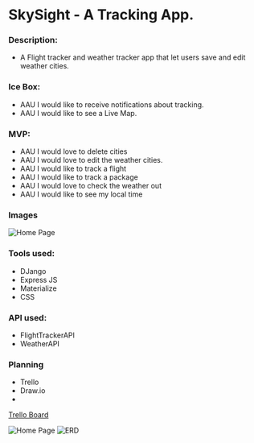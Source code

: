 # SkySight - A Tracking App.
### Description: 
- A Flight tracker and weather tracker app that let users save and edit weather cities.
### Ice Box: 
- AAU I would like to receive notifications about tracking.
- AAU I would like to see a Live Map.
### MVP: 
- AAU I would love to delete cities
- AAU I would love to edit the weather cities.
- AAU I would like to track a flight
- AAU I would like to track a package
- AAU I would love to check the weather out
- AAU I would like to see my local time
### Images
![Home Page](https://cdn.discordapp.com/attachments/489903000966529024/1107660034747416617/Screen_Shot_2023-05-15_at_9.25.01_AM.png)
### Tools used:
-	DJango
-	Express JS
-	Materialize
-	CSS
### API used:
- FlightTrackerAPI
- WeatherAPI
### Planning
- Trello
- Draw.io
- 

[Trello Board](https://trello.com/b/rb5TMn7p/untitled-board)

![Home Page](https://cdn.discordapp.com/attachments/1104989771471798334/1105490993731604552/Wireframe1.png)
![ERD](https://cdn.discordapp.com/attachments/1104989771471798334/1105490993991655534/Screen_Shot_2023-05-09_at_9.39.24_AM.png)
